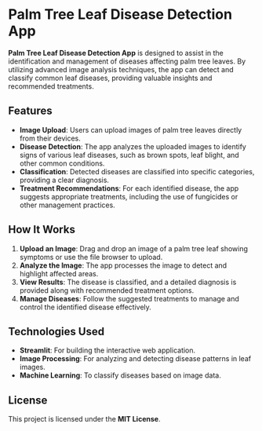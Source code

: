 # Palm Tree Leaf Disease Detection App

**Palm Tree Leaf Disease Detection App** is designed to assist in the identification and management of diseases affecting palm tree leaves. By utilizing advanced image analysis techniques, the app can detect and classify common leaf diseases, providing valuable insights and recommended treatments.

## Features

- **Image Upload**: Users can upload images of palm tree leaves directly from their devices.
- **Disease Detection**: The app analyzes the uploaded images to identify signs of various leaf diseases, such as brown spots, leaf blight, and other common conditions.
- **Classification**: Detected diseases are classified into specific categories, providing a clear diagnosis.
- **Treatment Recommendations**: For each identified disease, the app suggests appropriate treatments, including the use of fungicides or other management practices.

## How It Works

1. **Upload an Image**: Drag and drop an image of a palm tree leaf showing symptoms or use the file browser to upload.
2. **Analyze the Image**: The app processes the image to detect and highlight affected areas.
3. **View Results**: The disease is classified, and a detailed diagnosis is provided along with recommended treatment options.
4. **Manage Diseases**: Follow the suggested treatments to manage and control the identified disease effectively.

## Technologies Used

- **Streamlit**: For building the interactive web application.
- **Image Processing**: For analyzing and detecting disease patterns in leaf images.
- **Machine Learning**: To classify diseases based on image data.

## License

This project is licensed under the **MIT License**.
